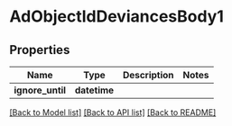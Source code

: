 # AdObjectIdDeviancesBody1

## Properties
Name | Type | Description | Notes
------------ | ------------- | ------------- | -------------
**ignore_until** | **datetime** |  | 

[[Back to Model list]](../README.md#documentation-for-models) [[Back to API list]](../README.md#documentation-for-api-endpoints) [[Back to README]](../README.md)

